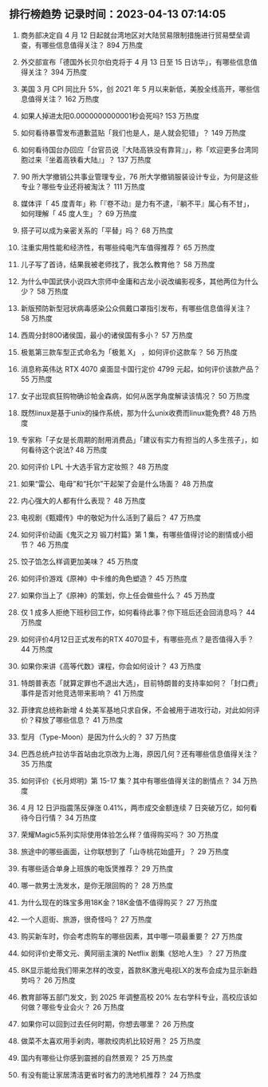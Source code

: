 
## 排行榜趋势 记录时间：2023-04-13 07:14:05
  
  1. 商务部决定自 4 月 12 日起就台湾地区对大陆贸易限制措施进行贸易壁垒调查，有哪些信息值得关注？ 894 万热度
    
  2. 外交部宣布「德国外长贝尔伯克将于 4 月 13 日至 15 日访华」，有哪些信息值得关注？ 394 万热度
    
  3. 美国 3 月 CPI 同比升 5%，创 2021 年 5 月以来新低，美股全线高开，哪些信息值得关注？ 162 万热度
    
  4. 如果人掉进太阳0.0000000000001秒会死吗? 153 万热度
    
  5. 如何看待暴雪发布道歉蓝贴「我们也是人，是人就会犯错」？ 149 万热度
    
  6. 如何看待国台办回应「台官员说『大陆高铁没有靠背』」，称「欢迎更多台湾同胞过来『坐着高铁看大陆』」？ 137 万热度
    
  7. 90 所大学撤销公共事业管理专业，76 所大学撤销服装设计专业，为何是这些专业？哪些专业还将被淘汰？ 111 万热度
    
  8. 媒体评「 45 度青年」称「『卷不动』是力有不逮，『躺不平』属心有不甘」，如何理解「 45 度人生」？ 69 万热度
    
  9. 搭子可以成为亲密关系的「平替」吗？ 68 万热度
    
  10. 注重实用性能和经济性，有哪些纯电汽车值得推荐？ 65 万热度
    
  11. 儿子写了首诗，结果我被老师找了，我怎么教育他？ 58 万热度
    
  12. 为什么中国武侠小说四大宗师中金庸和古龙小说改编影视多，其他两位为什么少？ 58 万热度
    
  13. 新版预防新型冠状病毒感染公众佩戴口罩指引发布，有哪些信息值得关注？ 58 万热度
    
  14. 西周分封800诸侯国，最小的诸侯国有多小？ 57 万热度
    
  15. 极氪第三款车型正式命名为「极氪 X」 ，如何评价这款车？ 56 万热度
    
  16. 消息称英伟达 RTX 4070 桌面显卡国行定价 4799 元起，如何评价该款产品？ 55 万热度
    
  17. 女子出现疯狂购物确诊帕金森病，如何从医学角度解读该情况？ 50 万热度
    
  18. 既然linux是基于unix的操作系统，那为什么unix收费而linux能免费? 48 万热度
    
  19. 专家称「子女是长周期的耐用消费品」「建议有实力有担当的人多生孩子」，如何看待这个说法? 48 万热度
    
  20. 如何评价 LPL 十大选手官方定妆照？ 48 万热度
    
  21. 如果“雷公、电母”和“托尔”干起架了会是什么场面？ 48 万热度
    
  22. 内心强大的人都有什么表现？ 48 万热度
    
  23. 电视剧《甄嬛传》中的敬妃为什么活到了最后？ 47 万热度
    
  24. 如何评价动画《鬼灭之刃 锻刀村篇》第 1 集，有哪些值得讨论的剧情或小细节？ 46 万热度
    
  25. 饺子馅怎么样调更加美味？ 45 万热度
    
  26. 如何评价游戏《原神》中卡维的角色塑造？ 45 万热度
    
  27. 如果你当上了《原神》的策划，你上任会做些什么？ 45 万热度
    
  28. 仅 1 成多人拒绝下班秒回工作，如何看待此事？你下班后还会回消息吗？ 44 万热度
    
  29. 如何评价4月12日正式发布的RTX 4070显卡，有哪些亮点？是否值得入手？ 44 万热度
    
  30. 如果你来讲《高等代数》课程，你会如何设计？ 43 万热度
    
  31. 特朗普表态「就算定罪也不退出大选」，目前特朗普的支持率如何？「封口费」事件是否对他竞选带来影响？ 41 万热度
    
  32. 菲律宾总统称新增 4 处美军基地只求自保，不会被用于进攻行动，对此如何评价？释放了哪些信息？ 41 万热度
    
  33. 型月（Type-Moon）是因为什么火的？ 37 万热度
    
  34. 巴西总统卢拉访华首站由北京改为上海，原因几何？还有哪些信息值得关注？ 35 万热度
    
  35. 如何评价《长月烬明》第 15-17 集？其中有哪些值得关注的剧情点？ 34 万热度
    
  36. 4 月 12 日沪指震荡反弹涨 0.41%，两市成交金额连续 7 日突破万亿，如何看待今日行情？ 34 万热度
    
  37. 荣耀Magic5系列实际使用体验怎么样？值得购买吗？ 30 万热度
    
  38. 旅途中的哪些画面，让你联想到了「山寺桃花始盛开」？ 29 万热度
    
  39. 有哪些适合单身上班族的电饭煲推荐？ 29 万热度
    
  40. 哪一款男士洗发水，是你无限回购的？ 28 万热度
    
  41. 为什么现在的珠宝多用18K金？18K金值不值得购买？ 27 万热度
    
  42. 一个人逛街、旅游，很奇怪吗？ 27 万热度
    
  43. 购买新车时，你会考虑购车的哪些因素，其中哪一项最重要？ 27 万热度
    
  44. 如何评价史蒂文元、黄阿丽主演的 Netflix 剧集《怒呛人生》？ 27 万热度
    
  45. 8K显示能给我们带来怎样的改变，首款8K激光电视LX的发布会成为显示新趋势吗？ 26 万热度
    
  46. 教育部等五部门发文，到 2025 年调整高校 20% 左右学科专业，高校应该如何做？哪些专业会火？ 26 万热度
    
  47. 如果你可以回到过去任何时期，你想去哪里？ 26 万热度
    
  48. 做菜不太喜欢用手剁肉，哪款绞肉机比较好用？ 25 万热度
    
  49. 国内有哪些让你感到震撼的自然景观？ 25 万热度
    
  50. 有没有能让家居清洁更省时省力的洗地机推荐？ 24 万热度
    